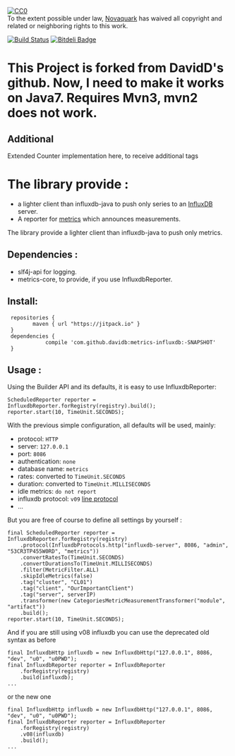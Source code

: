 <p xmlns:dct="http://purl.org/dc/terms/">
  <a rel="license"
     href="http://creativecommons.org/publicdomain/zero/1.0/">
    <img src="http://i.creativecommons.org/p/zero/1.0/88x31.png" style="border-style: none;" alt="CC0" />
  </a>
  <br />
  To the extent possible under law,
  <a rel="dct:publisher"
     href="https://github.com/orgs/novaquark">
    <span property="dct:title">Novaquark</span></a>
  has waived all copyright and related or neighboring rights to
  this work.
</p>

[![Build Status](https://travis-ci.org/davidB/metrics-influxdb.svg?branch=master)](https://travis-ci.org/davidB/metrics-influxdb)
[![Bitdeli Badge](https://d2weczhvl823v0.cloudfront.net/davidB/metrics-influxdb/trend.png)](https://bitdeli.com/free "Bitdeli Badge")

# This Project is forked from DavidD's github.  Now, I need to make it works on Java7. Requires Mvn3, mvn2 does not work.

## Additional
Extended Counter implementation here, to receive additional tags

# The library provide :

* a lighter client than influxdb-java to push only series to an [InfluxDB](http://influxdb.org) server.
* A reporter for [metrics](http://metrics.codahale.com/) which announces measurements.

The library provide a lighter client than influxdb-java to push only metrics.

## Dependencies :

* slf4j-api for logging.
* metrics-core, to provide, if you use InfluxdbReporter.

## Install:
```
 repositories {
        maven { url "https://jitpack.io" }
 }
 dependencies {
	        compile 'com.github.davidb:metrics-influxdb:-SNAPSHOT'
 }
```
## Usage :

Using the Builder API and its defaults, it is easy to use InfluxdbReporter:

    ScheduledReporter reporter = InfluxdbReporter.forRegistry(registry).build();
    reporter.start(10, TimeUnit.SECONDS);

With the previous simple configuration, all defaults will be used, mainly:

- protocol: `HTTP`
- server: `127.0.0.1`
- port: `8086`
- authentication: `none`
- database name: `metrics`
- rates: converted to `TimeUnit.SECONDS`
- duration: converted to `TimeUnit.MILLISECONDS`
- idle metrics: `do not report`
- influxdb protocol: `v09` [line protocol](https://influxdb.com/docs/v0.9/write_protocols/line.html)
- ...

But you are free of course to define all settings by yourself :

    final ScheduledReporter reporter = InfluxdbReporter.forRegistry(registry)
        .protocol(InfluxdbProtocols.http("influxdb-server", 8086, "admin", "53CR3TP455W0RD", "metrics"))
        .convertRatesTo(TimeUnit.SECONDS)
        .convertDurationsTo(TimeUnit.MILLISECONDS)
        .filter(MetricFilter.ALL)
        .skipIdleMetrics(false)
        .tag("cluster", "CL01")
        .tag("client", "OurImportantClient")
        .tag("server", serverIP)
        .transformer(new CategoriesMetricMeasurementTransformer("module", "artifact"))
        .build();
    reporter.start(10, TimeUnit.SECONDS);

And if you are still using v08 influxdb you can use the deprecated old syntax as before

    final InfluxdbHttp influxdb = new InfluxdbHttp("127.0.0.1", 8086, "dev", "u0", "u0PWD");
    final InfluxdbReporter reporter = InfluxdbReporter
        .forRegistry(registry)
        .build(influxdb);
    ...

or the new one

    final InfluxdbHttp influxdb = new InfluxdbHttp("127.0.0.1", 8086, "dev", "u0", "u0PWD");
    final InfluxdbReporter reporter = InfluxdbReporter
        .forRegistry(registry)
        .v08(influxdb)
        .build();
    ...


